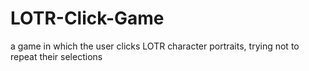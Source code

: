 # LOTR-Click-Game
a game in which the user clicks LOTR character portraits, trying not to repeat their selections

<!-- Can deploy to heroku by going to heroku dashboard and linking to github repository -->